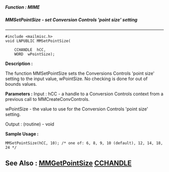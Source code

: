 ##### Function : MIME
##### MMSetPointSize - set Conversion Controls 'point size' setting
---
```
#include <mailmisc.h>
void LNPUBLIC MMSetPointSize(

	CCHANDLE  hCC,
	WORD  wPointSize);
```
**Description :**

The function  MMSetPointSize sets the Conversions Controls 'point size' setting 
to the input value, wPointSize.  No checking is done for out of bounds values.

**Parameters :**
Input :
hCC  -  a handle to a Conversion Controls context from a previous call to MMCreateConvControls.

wPointSize  -  the value to use for the Conversion Controls 'point size' setting.

Output :
(routine)  -  void



**Sample Usage :**
```
MMSetPointSize(hCC, 10); /* one of: 6, 8, 9, 10 (default), 12, 14, 18, 24 */
```
**See Also :**
[MMGetPointSize](/reference/Func/MMGetPointSize)
[CCHANDLE](/reference/Data/CCHANDLE)
---
